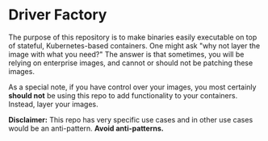 # Driver Factory

The purpose of this repository is to make binaries easily executable on top of stateful, Kubernetes-based containers. One might ask "why not layer the image with what you need?" The answer is that sometimes, you will be relying on enterprise images, and cannot or should not be patching these images.

As a special note, if you have control over your images, you most certainly **should not** be using this repo to add functionality to your containers. Instead, layer your images. 

**Disclaimer:** This repo has very specific use cases and in other use cases would be an anti-pattern. **Avoid anti-patterns.** 

